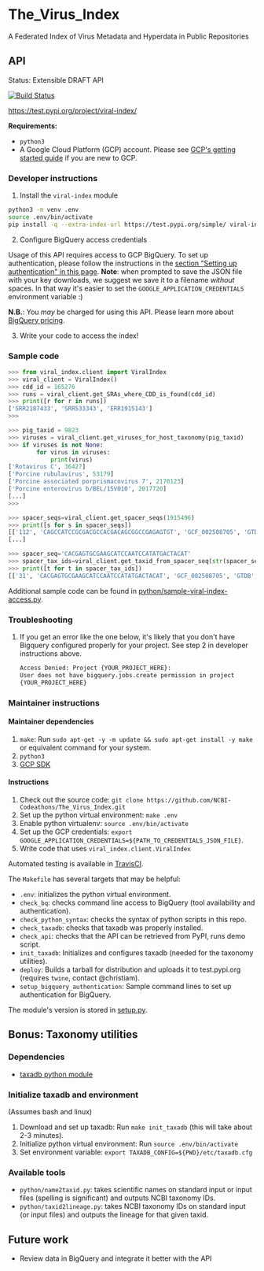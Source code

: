# The_Virus_Index
A Federated Index of Virus Metadata and Hyperdata in Public Repositories

## API
Status: Extensible DRAFT API

[![Build Status](https://travis-ci.com/NCBI-Codeathons/The_Virus_Index.svg?branch=master)](https://travis-ci.com/NCBI-Codeathons/The_Virus_Index)

https://test.pypi.org/project/viral-index/

**Requirements:**
* `python3`
* A Google Cloud Platform (GCP) account. Please see [GCP's getting started guide](https://cloud.google.com/start) if you are new to GCP.

### Developer instructions 

1. Install the `viral-index` module
```bash
python3 -m venv .env
source .env/bin/activate
pip install -q --extra-index-url https://test.pypi.org/simple/ viral-index 
```

2. Configure BigQuery access credentials

Usage of this API requires access to GCP BigQuery. To set up authentication, please follow the instructions in the [section "Setting up authentication" in this page](https://cloud.google.com/bigquery/docs/reference/libraries#setting_up_authentication). **Note**: when prompted to save the JSON file with your key downloads, we suggest we save it to a filename _without_ spaces. In that way it's easier to set the `GOOGLE_APPLICATION_CREDENTIALS` environment variable :)

**N.B.**: You _may_ be charged for using this API. Please learn more about [BigQuery pricing](https://cloud.google.com/bigquery/pricing#free-tier).

3. Write your code to access the index!

### Sample code

```python
>>> from viral_index.client import ViralIndex
>>> viral_client = ViralIndex()
>>> cdd_id = 165276
>>> runs = viral_client.get_SRAs_where_CDD_is_found(cdd_id)
>>> print([r for r in runs])
['SRR2187433', 'SRR533343', 'ERR1915143']
>>> 

>>> pig_taxid = 9823
>>> viruses = viral_client.get_viruses_for_host_taxonomy(pig_taxid)
>>> if viruses is not None:
        for virus in viruses:
            print(virus)
['Rotavirus C', 36427]
['Porcine rubulavirus', 53179]
['Porcine associated porprismacovirus 7', 2170123]
['Porcine enterovirus b/BEL/15V010', 2017720]
[...]
>>>

>>> spacer_seqs=viral_client.get_spacer_seqs(1915496)
>>> print([s for s in spacer_seqs])
[['112', 'CAGCCATCCGCGACGCCACGACAGCGGCCGAGAGTGT', 'GCF_002508705', 'GTDB'], ['1', 'AATCAGCCCGTCGGGGTAGCCAGGGACGCCCTCCA', 'GCF_002508705', 'GTDB'],
[...]

>>> spacer_seq='CACGAGTGCGAAGCATCCAATCCATATGACTACAT'
>>> spacer_tax_ids=viral_client.get_taxid_from_spacer_seq(str(spacer_seq))
>>> print([t for t in spacer_tax_ids])
[['31', 'CACGAGTGCGAAGCATCCAATCCATATGACTACAT', 'GCF_002508705', 'GTDB', 1915496], ['31', 'CACGAGTGCGAAGCATCCAATCCATATGACTACAT', 'GCF_002508705', 'GTDB', 1915507], ['31', 'CACGAGTGCGAAGCATCCAATCCATATGACTACAT', 'GCF_002508705', 'GTDB', 1915502], ['31', 'CACGAGTGCGAAGCATCCAATCCATATGACTACAT', 'GCF_002508705', 'GTDB', 1915504], ['31', 'CACGAGTGCGAAGCATCCAATCCATATGACTACAT', 'GCF_002508705', 'GTDB', 1915506], ['31', 'CACGAGTGCGAAGCATCCAATCCATATGACTACAT', 'GCF_002508705', 'GTDB', 1915510], ['31', 'CACGAGTGCGAAGCATCCAATCCATATGACTACAT', 'GCF_002508705', 'GTDB', 1915499], ['31', 'CACGAGTGCGAAGCATCCAATCCATATGACTACAT', 'GCF_002508705', 'GTDB', 1915512], ['31', 'CACGAGTGCGAAGCATCCAATCCATATGACTACAT', 'GCF_002508705', 'GTDB', 1915500], ['31', 'CACGAGTGCGAAGCATCCAATCCATATGACTACAT', 'GCF_002508705', 'GTDB', 1915495], ['31', 'CACGAGTGCGAAGCATCCAATCCATATGACTACAT', 'GCF_002508705', 'GTDB', 1915498], ['31', 'CACGAGTGCGAAGCATCCAATCCATATGACTACAT', 'GCF_002508705', 'GTDB', 1915505], ['31', 'CACGAGTGCGAAGCATCCAATCCATATGACTACAT', 'GCF_002508705', 'GTDB', 1915508], ['31', 'CACGAGTGCGAAGCATCCAATCCATATGACTACAT', 'GCF_002508705', 'GTDB', 1915503]]
```

Additional sample code can be found in [python/sample-viral-index-access.py](python/sample-viral-index-access.py).

### Troubleshooting

1. If you get an error like the one below, it's likely that you don't have
   Bigquery configured properly for your project. See step 2 in developer
   instructions above.

   ```bash
   Access Denied: Project {YOUR_PROJECT_HERE}:
   User does not have bigquery.jobs.create permission in project
   {YOUR_PROJECT_HERE}
   ```

### Maintainer instructions 

#### Maintainer dependencies
1. `make`: Run `sudo apt-get -y -m update && sudo apt-get install -y make` or
   equivalent command for your system.
1. `python3`
1. [GCP SDK](https://cloud.google.com/sdk/)

#### Instructions
1. Check out the source code: `git clone https://github.com/NCBI-Codeathons/The_Virus_Index.git`
1. Set up the python virtual environment: `make .env`
1. Enable python virtualenv: `source .env/bin/activate`
1. Set up the GCP credentials: `export GOOGLE_APPLICATION_CREDENTIALS=${PATH_TO_CREDENTIALS_JSON_FILE}`.
1. Write code that uses `viral_index.client.ViralIndex`

Automated testing is available in [TravisCI](https://travis-ci.com/NCBI-Codeathons/The_Virus_Index).

The `Makefile` has several targets that may be helpful:

* `.env`: initializes the python virtual environment.
* `check_bq`: checks command line access to BigQuery (tool availability and authentication).
* `check_python_syntax`: checks the syntax of python scripts in this repo.
* `check_taxadb`: checks that taxadb was properly installed.
* `check_api`: checks that the API can be retrieved from PyPI, runs demo script.
* `init_taxadb`: Initializes and configures taxadb (needed for the taxonomy utilities).
* `deploy`: Builds a tarball for distribution and uploads it to test.pypi.org (requires `twine`, contact @christiam).
* `setup_bigquery_authentication`: Sample command lines to set up authentication for BigQuery.

The module's version is stored in [setup.py](./setup.py).

## Bonus: Taxonomy utilities

### Dependencies
* [taxadb python module](https://github.com/HadrienG/taxadb)

### Initialize taxadb and environment
(Assumes bash and linux)

1. Download and set up taxadb: Run `make init_taxadb` (this will take about
   2-3 minutes).
2. Initialize python virtual environment: Run `source .env/bin/activate`
3. Set environment variable: `export TAXADB_CONFIG=${PWD}/etc/taxadb.cfg`

### Available tools
* `python/name2taxid.py`: takes scientific names on standard input or input files (spelling is significant) and
  outputs NCBI taxonomy IDs.
* `python/taxid2lineage.py`: takes NCBI taxonomy IDs on standard input (or
  input files) and outputs the lineage for that given taxid. 
  
## Future work
* Review data in BigQuery and integrate it better with the API
